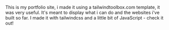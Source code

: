 This is my portfolio site, i made it using a tailwindtoolbox.com template, it was very useful. It's meant to display what i can do and the websites i've built so far. I made it with tailwindcss and a little bit of JavaScript - check it out!
